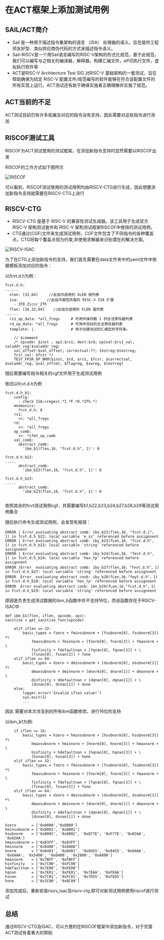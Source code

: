 # 在ACT框架上添加测试用例

## SAIL/ACT简介

-  Sail 是一种用于描述指令集架构的语言 （ISA） 处理器的语义。旨在提供工程师友好型、类似供应商伪代码的方式来描述指令语义。
- Sail-RiSCV是一个用Sail语言编写的RISC-V架构的形式化规范，基于此规范，我们可以编写与之相关的编译器，解释器，构建汇编文件，elf可执行文件，虚拟执行软件等
- ACT是RISC-V Architecture Test SIG 对RISC-V 基础架构的一套测试，旨在帮助确保为给定 RISC-V 配置文件/规范编写的软件能够在符合该配置文件的所有实现上运行。ACT测试还有助于确保实施者正确理解并实施了规范。



## ACT当前的不足

ACT测试目前仍有许多拓展及对应的指令没有支持，因此需要对这些指令进行添加

## RISCOF测试工具

RISCOF为ACT测试使用的测试框架，在添加新指令支持时显然需要以RISCOF出发

RISCOF的工作方式如下图所示



![RISCOF](../week37/img/riscof.png)



可以看到，RISCOF测试使用的测试用例均由RISCV-CTG进行生成，因此想要添加新指令支持就需要在RISCV-CTG上进行



## RISCV-CTG

- RISCV-CTG 是基于 RISC-V 的兼容性测试生成器。该工具用于生成官方RISC-V 架构测试套件和 RISC-V 架构测试框架RISCOF中使用的测试用例。
- CTG通过(CGF)文件来生成测试用例，CGF文件包含了不同指令的各种覆盖点，CTG将每个覆盖点视为约束,并使用求解器来识别潜在的解决方案。



![RISCV-ISAC](../week37/img/ctg.png)





为了在CTG上添加新指令的支持，我们首先需要在data文件夹中的yaml文件中依据模板添加对应的指令： 

以fcvt.d.h为例：

```
fcvt.d.h:
......
  xlen: [32,64]     //此指令适用的 XLEN 值列表
  isa:             //此指令属性所属的 RISC-V ISA 扩展
    - IFD_Zicsr_Zfh
  flen: [16,32,64]    //此指令适用的 FLEN 值列表
......
  rs1_op_data: *all_fregs     # 可用作操作数 1 的合法寄存器列表
  rd_op_data: *all_fregs      # 可用作目标的合法寄存器列表
  template: |-                # 用于创建测试的汇编宏的字符串。

    // $comment
    /* opcode: $inst ; op1:$rs1; dest:$rd; op1val:$rs1_val; valaddr_reg:$valaddr_reg;
    val_offset:$val_offset; correctval:??; testreg:$testreg;
    fcsr_val: $fcsr */
    TEST_FPSR_OP_NRM($inst, $rd, $rs1, $fcsr, $correctval, $valaddr_reg, $val_offset, $flagreg, $swreg, $testreg)  
```

随后需要编写指令相关的cgf文件用于生成测试用例

依旧以fcvt.d.h为例

```
fcvt.d.h_b1:
    config: 
      - check ISA:=regex(.*I.*F.*D.*Zfh.*)
    mnemonics: 
      fcvt.d.h: 0
    rs1: 
      <<: *all_fregs
    rd: 
      <<: *all_fregs
    op_comb: 
      <<: *ifmt_op_comb
    val_comb:
      abstract_comb:
        'ibm_b1(flen,16, "fcvt.d.h", 1)': 0
        
fcvt.d.h_b22:
.....
      abstract_comb:
        'ibm_b22(flen,16, "fcvt.d.h", 1)': 0
        
fcvt.d.h_b23:
.....
      abstract_comb:
        'ibm_b23(flen,16, "fcvt.d.h", 1)': 0
        
```

依照其余的fcvt测试用例cgf，共需要编写b1,b22,b23,b24,b27,b28,b29等测试用例集合

随后执行命令生成测试用例，会发现有报错：

```
ERROR | Error_evaluating abstract comb: ibo_b22(flen,16. "fcvt.d.i"，1) in fcvt.d.h_b22: local variable 'e_sz' referenced before assignnent
ERROR | Error_evaluating abstract comb: iby_b23(fLen,16. "fcvt.d.h", 1) in fcvt.d.h_b23: local variable 'string' referenced before assignnent
ERROR | Error_evaluating abstract comb: iby_b24(fLen,16. "fevt.d.h", 1) in fcvt.d.h_b24: local variable 'hex_tp' referenced before assignnent
ERROR |Error_ evaluating abstract comb: iby_b27(flen,16，"fevt.d.h"，1) in fcvt.d.h_b27: local variable 'string' referenced before assignnent
ERROR  Error_ evaluating abstract conb: iby_b28(fLen,16."feyt.d.h"，1) in fcvt.d.h_b28: local variable 'hex_tp' referenced before assignnent
ERROR  Error evaluating abstract conb: ibn_b29(fLen,16,"fcvt.d.h"，1) in fcvt.d.h_b29: local variable 'string' referenced before assignnent
```



原因是负责生成测试数据的ibm_b函数中并不支持16位，而该函数存在于RISCV-ISAC中

```
def ibm_b1(flen, iflen, opcode, ops):
sanitise = get_sanitise_func(opcode)

    elif iflen == 32:
        basic_types = fzero + fminsubnorm + [fsubnorm[0], fsubnorm[3]] +\
            fmaxsubnorm + fminnorm + [fnorm[0], fnorm[3]] + fmaxnorm + \
            finfinity + fdefaultnan + [fqnan[0], fqnan[3]] + \
            [fsnan[0], fsnan[3]] + fone
    elif iflen == 64:
        basic_types = dzero + dminsubnorm + [dsubnorm[0], dsubnorm[1]] +\
            dmaxsubnorm + dminnorm + [dnorm[0], dnorm[1]] + dmaxnorm + \
            dinfinity + ddefaultnan + [dqnan[0], dqnan[1]] + \
            [dsnan[0], dsnan[1]] + done
    else:
        logger.error('Invalid iflen value!')
        sys.exit(1)
        ...
```

因此 需要对本次涉及到的所有ibm函数修改，进行16位的支持

以ibm_b1为例:

```
    if iflen == 16:
        basic_types = hzero + hminsubnorm + [hsubnorm[0], hsubnorm[3]] +\
            hmaxsubnorm + hminnorm + [hnorm[0], hnorm[3]] + hmaxnorm + \
            hinfinity + hdefaultnan + [hqnan[0], hqnan[3]] + \
            [hsnan[0], hsnan[3]] + hone
    elif iflen == 32:
        basic_types = fzero + fminsubnorm + [fsubnorm[0], fsubnorm[3]] +\
            fmaxsubnorm + fminnorm + [fnorm[0], fnorm[3]] + fmaxnorm + \
            finfinity + fdefaultnan + [fqnan[0], fqnan[3]] + \
            [fsnan[0], fsnan[3]] + fone
    elif iflen == 64:
        basic_types = dzero + dminsubnorm + [dsubnorm[0], dsubnorm[1]] +\
            dmaxsubnorm + dminnorm + [dnorm[0], dnorm[1]] + dmaxnorm + \
            dinfinity + ddefaultnan + [dqnan[0], dqnan[1]] + \
            [dsnan[0], dsnan[1]] + done
```

```
hzero       = ['0x0000','0x8000']
hminsubnorm = ['0x0001', '0x8001']
hsubnorm    = ['0x0002', '0x8002', '0x077E', '0xF77E', '0x02AA', '0x82AA']
hmaxsubnorm = ['0x03FF', '0x83FF']
hminnorm    = ['0x0400', '0x8400']
hnorm       = ['0x0401', '0x8401', '0x0455', '0x8455', '0x04AA', '0x84AA', '0x5400', '0xD400', '0x2800', '0xA800']
hmaxnorm    = ['0x7BFF', '0xFBFF']
hinfinity   = ['0x7C00', '0xFC00']
hdefaultnan = ['0x7E00', '0xFE00']
hqnan       = ['0x7E01', '0xFE01', '0x7EAA', '0xFEAA']
hsnan       = ['0x7C01', '0xFC01', '0x7D55', '0xFD55']
hone        = ['0x3C00', '0xBC00']
```

添加完成后，重新安装riscv_isac及riscv-ctg,即可对新测试用例使用riscof进行测试

## 总结

通过RISCV-CTG及ISAC，可以方便的在RISCOF框架中添加新指令，对于完善ACT测试有着重大的帮助

